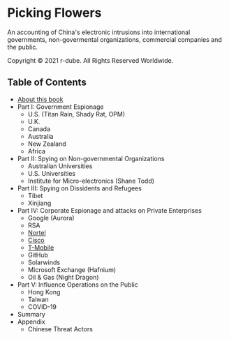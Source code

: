 
# Picking Flowers

An accounting of China's electronic intrusions into international governments, non-govermental organizations, commercial companies and the public.


Copyright © 2021 r-dube. All Rights Reserved Worldwide.


## Table of Contents
* [About this book](about.md)
* Part I: Government Espionage
  * U.S. (Titan Rain, Shady Rat, OPM)
  * U.K.
  * Canada
  * Australia
  * New Zealand
  * Africa
* Part II: Spying on Non-governmental Organizations
  * Australian Universities
  * U.S. Universities
  * Institute for Micro-electronics (Shane Todd)
* Part III: Spying on Dissidents and Refugees
  * Tibet
  * Xinjiang
* Part IV: Corporate Espionage and attacks on Private Enterprises
  * Google (Aurora)
  * RSA
  * [Nortel](nortel.md)
  * [Cisco](cisco.md)
  * [T-Mobile](tmobile.md)
  * GitHub 
  * Solarwinds
  * Microsoft Exchange (Hafnium)
  * Oil & Gas (Night Dragon)
* Part V: Influence Operations on the Public 
  * Hong Kong
  * Taiwan
  * COVID-19
* Summary
* Appendix
  * Chinese Threat Actors
